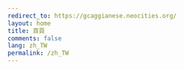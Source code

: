 ```yaml
---
redirect_to: https://gcaggianese.neocities.org/
layout: home
title: 首頁
comments: false
lang: zh_TW
permalink: /zh_TW
---
```

